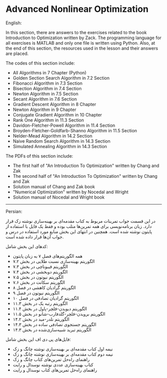 # Advanced Nonlinear Optimization

English:

In this section, there are answers to the exercises related to the book Introduction to Optimization written by Zack. The programming language for all exercises is MATLAB and only one file is written using Python. Also, at the end of this section, the resources used in the lesson and their answers are placed.

The codes of this section include:
+ All Algorithms in 7 Chapter (Python)
+ Golden Section Search Algorithm in 7.2 Section
+ Fibonacci Algorithm in 7.3 Section
+ Bisection Algorithm in 7.4 Section
+ Newton Algorithm in 7.5 Section
+ Secant Algorithm in 7.6 Section
+ Gradient Descent Algorithm in 8 Chapter
+ Newton Algorithm in 9 Chapter
+ Conjugate Gradient Algorithm in 10 Chapter
+ Rank One Algorithm in 11.3 Section
+ Davidon-Fletcher-Powell Algorithm in 11.4 Section
+ Broyden-Fletcher-Goldfarb-Shanno Algorithm in 11.5 Section
+ Nelder-Mead Algorithm in 14.2 Section
+ Naive Random Search Algorithm in 14.3 Section
+ Simulated Annealing Algorithm in 14.3 Section

The PDFs of this section include:
+ The first half of "An Introduction To Optimization" written by Chang and Zak
+ The second half of "An Introduction To Optimization" written by Chang and Zak
+ Solution manual of Chang and Zak book
+ "Numerical Optimization" written by Nocedal and Wright
+ Solution manual of Nocedal and Wright book

---

Persian:

در این قسمت جواب تمرینات مربوط به کتاب مقدمه‌ای بر بهینه‌سازی نوشته زک قرار دارد. زبان برنامه‌نویسی برای همه تمرین‌ها متلب بوده و فقط یک فایل با استفاده از پایتون نوشته شده است. همچنین در انتهای این بخش منابع مورد استفاده در درس و جواب آن‌ها قرار داده شده است.

کدهای این بخش شامل:
+ همه الگوریتم‌های فصل ۷ به زبان پایتون
+ الگوریتم بهینه‌سازی نسبت طلایی در بخش ۷.۲
+ الگوریتم فیبوناچی در بخش ۷.۳
+ الگوریتم دوبخشی در بخش ۷.۴
+ الگوریتم نیوتون در بخش ۷.۵
+ الگوریتم سکانت در بخش ۷.۶
+ الگوریتم گرادیان کاهشی در فصل ۸
+ الگوریتم نیوتون در فصل ۹
+ الگوریتم گرادیان تصادفی در فصل ۱۰
+ الگوریتم رتبه یک در بخش ۱۱.۳
+ الگوریتم دیویدن-فلچر-پاول در بخش ۱۱.۴
+ الگوریتم برویدن-فلچر-گلدفارب-شانو در بخش ۱۱.۵
+ الگوریتم نلدر-مید در بخش ۱۴.۲
+ الگوریتم جستجوی تصادفی ساده در بخش ۱۴.۳
+ الگوریتم تبرید شبیه‌سازی‌شده در بخش ۱۴.۳

فایل‌های پی دی اف این بخش شامل:
+ نیمه اول کتاب مقدمه‌ای بر بهینه‌سازی نوشته چانگ و زک
+ نیمه دوم کتاب مقدمه‌ای بر بهینه‌سازی نوشته چانگ و زک
+ راهنمای راه‌حل تمرین‌های کتاب چانگ و زک
+ کتاب بهینه‌سازی عددی نوشته نوسدال و رایت
+ راهنمای راه‌حل تمرین‌های کتاب نوسدال و رایت

